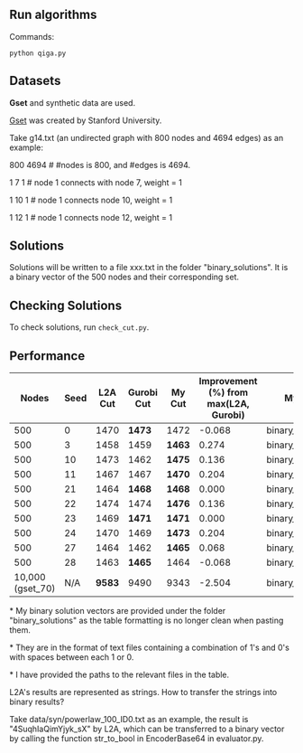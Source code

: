 ## Run algorithms

Commands:
```
python qiga.py
```

## Datasets

__Gset__ and synthetic data are used.

[Gset](https://web.stanford.edu/~yyye/yyye/Gset/) was created by Stanford University.

Take g14.txt (an undirected graph with 800 nodes and 4694 edges) as an example:

800 4694 # #nodes is 800, and #edges is 4694.
 
1 7 1 # node 1 connects with node 7, weight = 1

1 10 1 # node 1 connects node 10,  weight = 1

1 12 1 # node 1 connects node 12, weight = 1


## Solutions 

Solutions will be written to a file xxx.txt in the folder "binary_solutions". It is a binary vector of the 500 nodes and their corresponding set.

## Checking Solutions
To check solutions, run ```check_cut.py```.


## Performance

| Nodes | Seed | L2A Cut | Gurobi Cut | My Cut | Improvement (%) from max(L2A, Gurobi) | My Binary Solution Vector* |
|-------|------|---------|------------|--------|--------------------------|--------------------------|
| 500   | 0    | 1470    | **1473**   | 1472   | -0.068                   | binary_solutions/500_0_solution.txt |
| 500   | 3    | 1458    | 1459       | **1463** | 0.274                  | binary_solutions/500_3_solution.txt |
| 500   | 10   | 1473    | 1462       | **1475** | 0.136                  | binary_solutions/500_10_solution.txt |
| 500   | 11   | 1467    | 1467       | **1470** | 0.204                  | binary_solutions/500_11_solution.txt |
| 500   | 21   | 1464    | **1468**   | **1468** | 0.000                  | binary_solutions/500_21_solution.txt |
| 500   | 22   | 1474    | 1474       | **1476** | 0.136                  | binary_solutions/500_22_solution.txt |
| 500   | 23   | 1469    | **1471**   | **1471** | 0.000                  | binary_solutions/500_23_solution.txt |
| 500   | 24   | 1470    | 1469       | **1473** | 0.204                  | binary_solutions/500_24_solution.txt |
| 500   | 27   | 1464    | 1462       | **1465** | 0.068                  | binary_solutions/500_27_solution.txt |
| 500   | 28   | 1463    | **1465**   | 1464    | -0.068                  | binary_solutions/500_28_solution.txt |
| 10,000 (gset_70) | N/A | **9583** | 9490     | 9343    | -2.504                  | binary_solutions/gset_70_solution.txt |


\* My binary solution vectors are provided under the folder "binary_solutions" as the table formatting is no longer clean when pasting them.

\* They are in the format of text files containing a combination of 1's and 0's with spaces between each 1 or 0.

\* I have provided the paths to the relevant files in the table.

L2A's results are represented as strings. How to transfer the strings into binary results? 

Take data/syn/powerlaw_100_ID0.txt as an example, the result is "4SuqhIaQimYjyk_sX" by L2A, which can be transferred to a binary vector by calling the function str_to_bool in EncoderBase64 in evaluator.py. 



